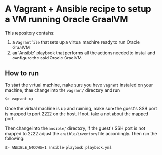 # A Vagrant + Ansible recipe to setup a VM running Oracle GraalVM

This repository contains:

1. a `Vagrantfile` that sets up a virtual machine ready to run Oracle GraalVM
2. an 'Ansible' playbook that performs all the actions needed to install and configure the said Oracle GraalVM.

## How to run

To start the virtual machine, make sure you have `vagrant` installed on your machine, than change into the `vagrant/` directory and run

```bash
$> vagrant up
```

Once the virtual machine is up and running, make sure the guest's SSH port is mapped to port 2222 on the host. If not, take a not about the mapped port.

Then change into the `ansible/` directory, if the guest's SSH port is not mapped to 2222 adjust the `ansible/inventory` file accordingly. Then run the following:

```bash
$> ANSIBLE_NOCOWS=1 ansible-playbook playbook.yml
```
  

